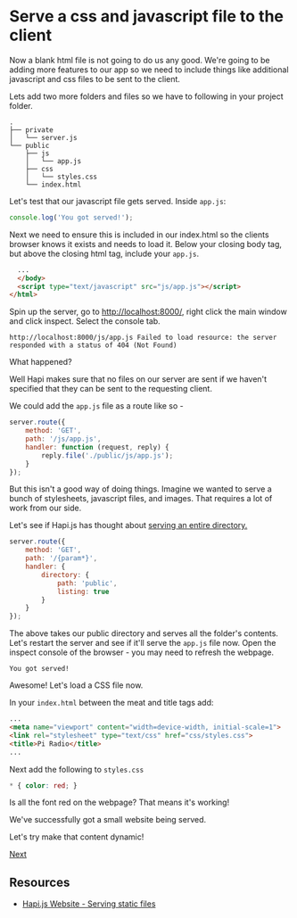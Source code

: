 # Serve a css and javascript file to the client

Now a blank html file is not going to do us any good. We're going to be adding more features to our app so we need to include things like additional javascript and css files to be sent to the client.

Lets add two more folders and files so we have to following in your project folder.

```
.
├── private
│   └── server.js
└── public
    ├── js
    │   └── app.js
    ├── css
    │   └── styles.css
    └── index.html
```

Let's test that our javascript file gets served. Inside `app.js`:

```js
console.log('You got served!');
```

Next we need to ensure this is included in our index.html so the clients browser knows it exists and needs to load it. Below your closing body tag, but above the closing html tag, include your `app.js`.

```html
  ...
  </body>
  <script type="text/javascript" src="js/app.js"></script>
</html>
```

Spin up the server, go to [http://localhost:8000/](http://localhost:8000/), right click the main window and click inspect. Select the console tab.

```
http://localhost:8000/js/app.js Failed to load resource: the server responded with a status of 404 (Not Found)
```

What happened?

Well Hapi makes sure that no files on our server are sent if we haven't specified that they can be sent to the requesting client.

We could add the `app.js` file as a route like so -

```js
server.route({
    method: 'GET',
    path: '/js/app.js',
    handler: function (request, reply) {
        reply.file('./public/js/app.js');
    }
});
```

But this isn't a good way of doing things. Imagine we wanted to serve a bunch of stylesheets, javascript files, and images. That requires a lot of work from our side.

Let's see if Hapi.js has thought about [serving an entire directory.](https://hapijs.com/tutorials/serving-files?lang=en_US#directory-handler-options)

```js
server.route({
    method: 'GET',
    path: '/{param*}',
    handler: {
        directory: {
            path: 'public',
            listing: true
        }
    }
});
```

The above takes our public directory and serves all the folder's contents. Let's restart the server and see if it'll serve the `app.js` file now. Open the inspect console of the browser - you may need to refresh the webpage.

```
You got served!
```

Awesome! Let's load a CSS file now.

In your `index.html` between the meat and title tags add:

```html
...
<meta name="viewport" content="width=device-width, initial-scale=1">
<link rel="stylesheet" type="text/css" href="css/styles.css">
<title>Pi Radio</title>
...
```

Next add the following to `styles.css`

```css
* { color: red; }
```

Is all the font red on the webpage? That means it's working!

We've successfully got a small website being served.

Let's try make that content dynamic!

[Next](#)

## Resources

* [Hapi.js Website - Serving static files](https://hapijs.com/tutorials/serving-files?lang=en_US#replyfile)
